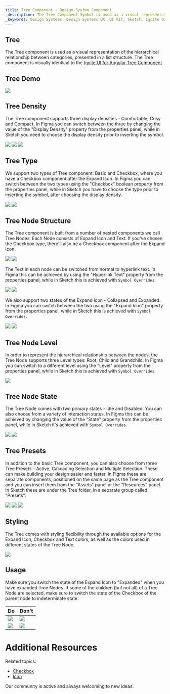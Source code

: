 ```yaml
---
title: Tree Component - Design System Component
_description: The Tree Component Symbol is used as a visual representation of the hierarchical relationship between categories, presented in a list structure.
_keywords: Design Systems, Design Systems UX, UI kit, Sketch, Ignite UI for Angular, Sketch to Angular, Sketch to Angular, Angular, Angular Design System, Export code from Sketch, Design Kits for Angular, Sketch HTML, Sketch to HTML, Sketch UI kits, Figma, Figma to Angular, Export code from Figma, Figma HTML, Figma to HTML, Figma UI kits
---
```


## Tree
The Tree component is used as a visual representation of the hierarchical relationship between categories, presented in a list structure.
The Tree component is visually identical to the [Ignite UI for Angular Tree Component](https://www.infragistics.com/products/ignite-ui-angular/angular/components/tree.html)

## Tree Demo

<img class="responsive-img" src="../images/tree_demo.png" srcset="../images/tree_demo@2x.png 2x" />

## Tree Density

The Tree component supports three display densities - Comfortable, Cosy and Compact. In Figma you can switch between the three by changing the value of the "Display Density" property from the properties panel, while in Sketch you need to choose the display density prior to inserting the symbol.

<img class="responsive-img" src="../images/tree_density_comfortable.png" srcset="../images/tree_density_comfortable@2x.png 2x" />
<img class="responsive-img" src="../images/tree_density_cosy.png" srcset="../images/tree_density_cosy@2x.png 2x" />
<img class="responsive-img" src="../images/tree_density_compact.png" srcset="../images/tree_density_compact@2x.png 2x" />

## Tree Type

We support two types of Tree component: Basic and Checkbox, where you have a Checkbox component after the Expand Icon. In Figma you can switch between the two types using the "Checkbox" boolean property from the properties panel, while in Sketch you have to choose the type prior to inserting the symbol, after choosing the display density.

<img class="responsive-img" src="../images/tree_type_basic.png" srcset="../images/tree_type_basic@2x.png 2x" />
<img class="responsive-img" src="../images/tree_type_checkbox.png" srcset="../images/tree_type_checkbox@2x.png 2x" />

## Tree Node Structure

The Tree component is built from a number of nested components we call Tree Nodes. Each Node consists of Expand Icon and Text. If you've chosen the Checkbox type, there'll also be a Checkbox component after the Expand Icon. 

<img class="responsive-img" src="../images/tree-node_basic.png" srcset="../images/tree-node_basic@2x.png 2x" />
<img class="responsive-img" src="../images/tree-node_checkbox.png" srcset="../images/tree-node_checkbox@2x.png 2x" />

The Text in each node can be switched from normal to hyperlink text. In Figma this can be achieved by using the "Hyperlink Text" property from the properties panel, while in Sketch this is achieved with `Symbol Overrides`. 

<img class="responsive-img" src="../images/tree-node_basic.png" srcset="../images/tree-node_basic@2x.png 2x" />
<img class="responsive-img" src="../images/tree-node_hyperlink.png" srcset="../images/tree-node_hyperlink@2x.png 2x" />

We also support two states of the Expand Icon - Collapsed and Expanded. In Figma you can switch between the two using the "Expand Icon" property from the properties panel, while in Sketch this is achieved with `Symbol Overrides`.

<img class="responsive-img" src="../images/tree-node_basic.png" srcset="../images/tree-node_basic@2x.png 2x" />
<img class="responsive-img" src="../images/tree-node_expanded.png" srcset="../images/tree-node_expanded@2x.png 2x" />

## Tree Node Level

In order to represent the hierarchical relationship between the nodes, the Tree Node supports three Level types: Root, Child and Grandchild. In Figma you can switch to a different level using the "Level" property from the properties panel, while in Sketch this is achieved with `Symbol Overrides`. 

<img class="responsive-img" src="../images/tree_demo.png" srcset="../images/tree_demo@2x.png 2x" />

## Tree Node State

The Tree Node comes with two primary states - Idle and Disabled. You can also choose from a variety of interaction states. In Figma this can be achieved by changing the value of the "State" property from the properties panel, while in Sketch it's achieved with `Symbol Overrides`.

<img class="responsive-img" src="../images/tree-node_basic.png" srcset="../images/tree-node_basic@2x.png 2x" />
<img class="responsive-img" src="../images/tree-node_disabled.png" srcset="../images/tree-node_disabled@2x.png 2x" />

## Tree Presets

In addition to the basic Tree component, you can also choose from three Tree Presets - Active, Cascading Selection and Multiple Selection. These can make building your design easier and faster. In Figma these are separate components, positioned on the same page as the Tree component and you can insert them from the "Assets" panel or the "Resources" panel. In Sketch these are under the Tree folder, in a separate group called "Presets". 

<img class="responsive-img" src="../images/tree_presets_active.png" srcset="../images/tree_presets_active@2x.png 2x" />
<img class="responsive-img" src="../images/tree_presets_cascading-selection.png" srcset="../images/tree_presets_cascading-selection@2x.png 2x" />
<img class="responsive-img" src="../images/tree_presets_multiple-selection.png" srcset="../images/tree_presets_multiple-selection@2x.png 2x" />

## Styling

The Tree comes with styling flexibility through the available options for the Expand Icon, Checkbox and Text colors, as well as the colors used in different states of the Tree Node.

<img class="responsive-img" src="../images/tree_styling.png" srcset="../images/tree_styling@2x.png 2x" />

## Usage

Make sure you switch the state of the Expand Icon to "Expanded" when you have expanded Тree Nodes. If some of the children (but not all) of a Tree Node are selected, make sure to switch the state of the Checkbox of the parent node to indeterminate state.

| Do                                                                             | Don't                                                                              |
| ------------------------------------------------------------------------------ | ---------------------------------------------------------------------------------- |
| <img class="responsive-img" src="../images/tree_do1.png" srcset="../images/tree_do1@2x.png 2x" /> | <img class="responsive-img" src="../images/tree_dont1.png" srcset="../images/tree_dont1@2x.png 2x" /> |
| <img class="responsive-img" src="../images/tree_do2.png" srcset="../images/tree_do2@2x.png 2x" /> | <img class="responsive-img" src="../images/tree_dont2.png" srcset="../images/tree_dont2@2x.png 2x" /> |

# Additional Resources

Related topics:

- [Checkbox](../components/checkbox.md)
- [Icon](../components/icon.md)


Our community is active and always welcoming to new ideas.








